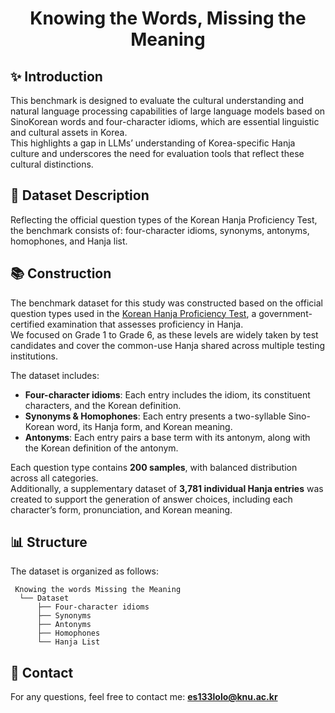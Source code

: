 # <p align="center">Knowing the Words, Missing the Meaning </p>

## ✨ Introduction  
This benchmark is designed to evaluate the cultural understanding and natural language processing capabilities of large language models based on SinoKorean words and four-character idioms, which are essential linguistic and cultural assets in Korea.  
This highlights a gap in LLMs’ understanding of Korea-specific Hanja culture and underscores the need for evaluation tools that reflect these cultural distinctions.


## 📑 Dataset Description  
Reflecting the official question types of the Korean Hanja Proficiency Test, the benchmark consists of: four-character idioms, synonyms, antonyms, homophones, and Hanja list.


## 📚 Construction  
The benchmark dataset for this study was constructed based on the official question types used in the [Korean Hanja Proficiency Test](https://www.hanja.re.kr/), a government-certified examination that assesses proficiency in Hanja.  
We focused on Grade 1 to Grade 6, as these levels are widely taken by test candidates and cover the common-use Hanja shared across multiple testing institutions.

The dataset includes:

- **Four-character idioms**: Each entry includes the idiom, its constituent characters, and the Korean definition.  
- **Synonyms & Homophones**: Each entry presents a two-syllable Sino-Korean word, its Hanja form, and Korean meaning.  
- **Antonyms**: Each entry pairs a base term with its antonym, along with the Korean definition of the antonym.  

Each question type contains **200 samples**, with balanced distribution across all categories.  
Additionally, a supplementary dataset of **3,781 individual Hanja entries** was created to support the generation of answer choices, including each character’s form, pronunciation, and Korean meaning.


## 📊 Structure  
The dataset is organized as follows:
<pre><code> Knowing the words Missing the Meaning
  └── Dataset
      ├── Four-character idioms
      ├── Synonyms
      ├── Antonyms
      ├── Homophones
      └── Hanja List </code></pre>


## 📧 Contact  
For any questions, feel free to contact me: **es133lolo@knu.ac.kr**

